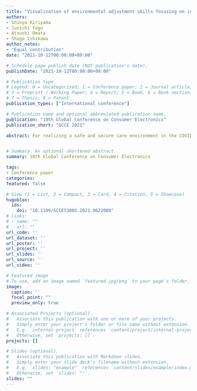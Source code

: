 ```yaml
---
title: "Visualization of environmental adjustment skills focusing on indoor ventilation behavior of care facility staffs"
authors:
- Shinya Kiriyama
- Junichi Yogo
- Atsushi Omata
- Shogo Ishikawa
author_notes:
- "Equal contribution"
date: "2021-10-12T00:00:00+09:00"

# Schedule page publish date (NOT publication's date).
publishDate: "2021-10-12T00:00:00+09:00"

# Publication type.
# Legend: 0 = Uncategorized; 1 = Conference paper; 2 = Journal article;
# 3 = Preprint / Working Paper; 4 = Report; 5 = Book; 6 = Book section;
# 7 = Thesis; 8 = Patent
publication_types: ["International conference"]

# Publication name and optional abbreviated publication name.
publication: "10th Global Conference on Consumer Electronics"
publication_short: "GCCE 2021"

abstract: For realizing a safe and secure care environment in the COVID-19 environment, we have constructed a system that multi-modally senses the behavior of indoor ventilation of care staffs. We have collected multimodal sensing data for 2 months at the nursing care facility site. The developed system has visualized the actual situation in which the staff is operating the ventilation by using air conditioners and opening and closing windows based on their own bodily feelings and the characteristics of the scene situations. As the result of data analysis by the system, the difference in environmental adjustment skills for each staff has clarified.


# Summary. An optional shortened abstract.
summary: 10th Global Conference on Consumer Electronics

tags:
- Conference paper
categories: 
featured: false

# View (1 = List, 2 = Compact, 3 = Card, 4 = Citation, 5 = Showcase)
hugoblox:
  ids:
    doi: "10.1109/GCCE53005.2021.9622089"
# links:
# - name: ""
#   url: ""
url_code: ''
url_dataset: ''
url_poster: ''
url_project: ''
url_slides: ''
url_source: ''
url_video: ''

# Featured image
# To use, add an image named `featured.jpg/png` to your page's folder. 
image:
  caption: ''
  focal_point: ""
  preview_only: true

# Associated Projects (optional).
#   Associate this publication with one or more of your projects.
#   Simply enter your project's folder or file name without extension.
#   E.g. `internal-project` references `content/project/internal-project/index.md`.
#   Otherwise, set `projects: []`.
projects: []

# Slides (optional).
#   Associate this publication with Markdown slides.
#   Simply enter your slide deck's filename without extension.
#   E.g. `slides: "example"` references `content/slides/example/index.md`.
#   Otherwise, set `slides: ""`.
slides: ""
---
```

